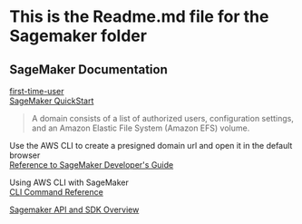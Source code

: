# This is the Readme.md file for the Sagemaker folder  
## SageMaker Documentation  
[first-time-user](https://docs.aws.amazon.com/sagemaker/latest/dg/whatis.html#first-time-user)  
[SageMaker QuickStart](https://docs.aws.amazon.com/sagemaker/latest/dg/onboard-quick-start.html)

> A domain consists of a list of authorized users, configuration settings, and an Amazon Elastic File System (Amazon EFS) volume. 

Use the AWS CLI to create a presigned domain url and open it in the default browser  
[Reference to SageMaker Developer's Guide](https://docs.aws.amazon.com/sagemaker/latest/dg/studio-updated-launch.html)  

Using AWS CLI with SageMaker  
[CLI Command Reference](https://awscli.amazonaws.com/v2/documentation/api/latest/reference/sagemaker/index.html)

[Sagemaker API and SDK Overview](https://docs.aws.amazon.com/sagemaker/latest/dg/api-and-sdk-reference-overview.html)
